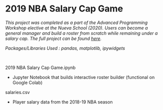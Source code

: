 # 2019 NBA Salary Cap Game

*This project was completed as a part of the Advanced Programming Workshop elective at the Nueva School (2020). Users can become a general manager and build a roster from scratch while remaining under a salary cap. The full project can be found [here](https://jeremydumalig.com/salary-cap-game/).*

*Packages/Libraries Used : pandas, matplotlib, ipywidgets*

<br>

2019 NBA Salary Cap Game.ipynb
* Jupyter Notebook that builds interactive roster builder (functional on Google Colab)

salaries.csv
* Player salary data from the 2018-19 NBA season

